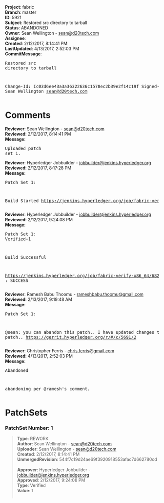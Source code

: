 <strong>Project</strong>: fabric<br><strong>Branch</strong>: master<br><strong>ID</strong>: 5921<br><strong>Subject</strong>: Restored src directory to tarball<br><strong>Status</strong>: ABANDONED<br><strong>Owner</strong>: Sean Wellington - sean@d20tech.com<br><strong>Assignee</strong>:<br><strong>Created</strong>: 2/12/2017, 8:14:41 PM<br><strong>LastUpdated</strong>: 4/13/2017, 2:52:03 PM<br><strong>CommitMessage</strong>:<br><pre>Restored src directory to tarball

Change-Id: Ic03d6ee43a3a36322636c1578ec2b39e2f14c19f
Signed-off-by: Sean Wellington <sean@d20tech.com>
</pre><h1>Comments</h1><strong>Reviewer</strong>: Sean Wellington - sean@d20tech.com<br><strong>Reviewed</strong>: 2/12/2017, 8:14:41 PM<br><strong>Message</strong>: <pre>Uploaded patch set 1.</pre><strong>Reviewer</strong>: Hyperledger Jobbuilder - jobbuilder@jenkins.hyperledger.org<br><strong>Reviewed</strong>: 2/12/2017, 8:17:28 PM<br><strong>Message</strong>: <pre>Patch Set 1:

Build Started https://jenkins.hyperledger.org/job/fabric-verify-x86_64/6820/</pre><strong>Reviewer</strong>: Hyperledger Jobbuilder - jobbuilder@jenkins.hyperledger.org<br><strong>Reviewed</strong>: 2/12/2017, 9:24:08 PM<br><strong>Message</strong>: <pre>Patch Set 1: Verified+1

Build Successful 

https://jenkins.hyperledger.org/job/fabric-verify-x86_64/6820/ : SUCCESS</pre><strong>Reviewer</strong>: Ramesh Babu Thoomu - rameshbabu.thoomu@gmail.com<br><strong>Reviewed</strong>: 2/13/2017, 9:19:48 AM<br><strong>Message</strong>: <pre>Patch Set 1:

@sean: you can abandon this patch.. I have updated changes to your patch.. https://gerrit.hyperledger.org/r/#/c/5691/2</pre><strong>Reviewer</strong>: Christopher Ferris - chris.ferris@gmail.com<br><strong>Reviewed</strong>: 4/13/2017, 2:52:03 PM<br><strong>Message</strong>: <pre>Abandoned

abandoning per @ramesh's comment.</pre><h1>PatchSets</h1><h3>PatchSet Number: 1</h3><blockquote><strong>Type</strong>: REWORK<br><strong>Author</strong>: Sean Wellington - sean@d20tech.com<br><strong>Uploader</strong>: Sean Wellington - sean@d20tech.com<br><strong>Created</strong>: 2/12/2017, 8:14:41 PM<br><strong>UnmergedRevision</strong>: 544f7c19d24ae69f3920918553afac7d662780cd<br><br><strong>Approver</strong>: Hyperledger Jobbuilder - jobbuilder@jenkins.hyperledger.org<br><strong>Approved</strong>: 2/12/2017, 9:24:08 PM<br><strong>Type</strong>: Verified<br><strong>Value</strong>: 1<br><br></blockquote>